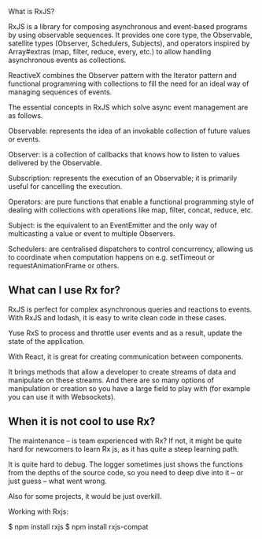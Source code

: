 What is RxJS?

RxJS is a library for composing asynchronous and event-based programs by using observable sequences. It provides one core type, the Observable, satellite types (Observer, Schedulers, Subjects), and operators inspired by Array#extras (map, filter, reduce, every, etc.) to allow handling asynchronous events as collections.

ReactiveX combines the Observer pattern with the Iterator pattern and functional programming with collections to fill the need for an ideal way of managing sequences of events.

The essential concepts in RxJS which solve async event management are as follows.

Observable: represents the idea of an invokable collection of future values or events.

Observer: is a collection of callbacks that knows how to listen to values delivered by the Observable.

Subscription: represents the execution of an Observable; it is primarily useful for cancelling the execution.

Operators: are pure functions that enable a functional programming style of dealing with collections with operations like map, filter, concat, reduce, etc.

Subject: is the equivalent to an EventEmitter and the only way of multicasting a value or event to multiple Observers.

Schedulers: are centralised dispatchers to control concurrency, allowing us to coordinate when computation happens on e.g. setTimeout or requestAnimationFrame or others.

What can I use Rx for?
-----------------------
RxJS is perfect for complex asynchronous queries and reactions to events. With RxJS and lodash, it is easy to write clean code in these cases.

Yuse RxS to process and throttle user events and as a result, update the state of the application.

With React, it is great for creating communication between components.

It brings methods that allow a developer to create streams of data and manipulate on these streams. And there are so many options of manipulation or creation so you have a large field to play with (for example you can use it with Websockets).

When it is not cool to use Rx?
------------------------------
The maintenance – is  team experienced with Rx? If not, it might be quite hard for newcomers to learn Rx js, as it has quite a steep learning path.

It is quite hard to debug. The logger sometimes just shows the functions from the depths of the source code, so you need to deep dive into it – or just guess – what went wrong.

Also for some projects, it would be just overkill.

Working with Rxjs:

$ npm install rxjs
$ npm install rxjs-compat
